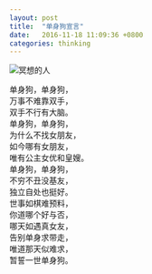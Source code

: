 ```yaml
---
layout: post
title:  "单身狗宣言"
date:   2016-11-18 11:09:36 +0800
categories: thinking
---
```

![冥想的人](http://ogu9js0qs.bkt.clouddn.com/u=3285048404,1634744607&fm=21&gp=0.jpg)<br/>


 单身狗，单身狗，<br/>
 万事不难靠双手，<br/>
 双手不行有大脑。<br/>
 单身狗，单身狗，<br/>
 为什么不找女朋友，<br/>
 如今哪有女朋友，<br/>
 唯有公主女优和皇嫂。<br/>
 单身狗，单身狗，<br/>
 不穷不丑没基友，<br/>
 独立自处也挺好。<br/>
 世事如棋难预料，<br/>
 你道哪个好与否，<br/>
 哪天如遇真女友，<br/>
 告别单身求带走，<br/>
 唯道那天似难求，<br/>
 暂誓一世单身狗。
